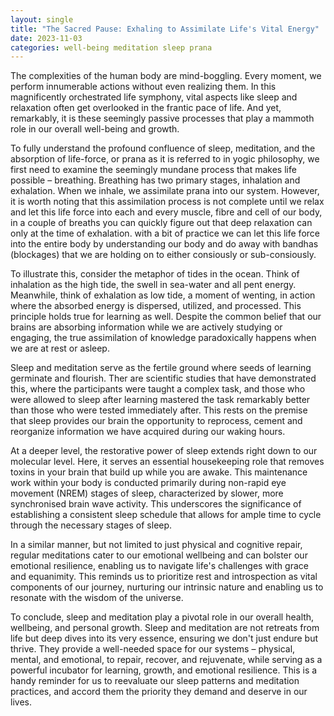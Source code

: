 ```yaml
---
layout: single
title: "The Sacred Pause: Exhaling to Assimilate Life's Vital Energy"
date: 2023-11-03
categories: well-being meditation sleep prana
---
```


The complexities of the human body are mind-boggling. Every moment, we perform innumerable actions without even realizing them. In this magnificently orchestrated life symphony, vital aspects like sleep and relaxation often get overlooked in the frantic pace of life. And yet, remarkably, it is these seemingly passive processes that play a mammoth role in our overall well-being and growth.

To fully understand the profound confluence of sleep, meditation, and the absorption of life-force, or prana as it is referred to in yogic philosophy, we first need to examine the seemingly mundane process that makes life possible – breathing. Breathing has two primary stages, inhalation and exhalation. When we inhale, we assimilate prana into our system. However, it is worth noting that this assimilation process is not complete until we relax and let this life force into each and every muscle, fibre and cell of our body, in a couple of breaths you can quickly figure out that deep relaxation can only  at the time of exhalation. with a bit of practice we can let this life force into the entire body by understanding our body and do away with bandhas (blockages) that we are holding on to either consiously or sub-consiously.

To illustrate this, consider the metaphor of tides in the ocean. Think of inhalation as the high tide, the swell in sea-water and all pent energy. Meanwhile, think of exhalation as low tide, a moment of wenting, in action where the absorbed energy is dispersed, utilized, and processed. This principle holds true for learning as well. Despite the common belief that our brains are absorbing information while we are actively studying or engaging, the true assimilation of knowledge paradoxically happens when we are at rest or asleep.

Sleep and meditation serve as the fertile ground where seeds of learning germinate and flourish. Ther are scientific studies that have demonstrated this, where the participants were taught a complex task, and those who were allowed to sleep after learning mastered the task remarkably better than those who were tested immediately after. This rests on the premise that sleep provides our brain the opportunity to reprocess, cement and reorganize information we have acquired during our waking hours.

At a deeper level, the restorative power of sleep extends right down to our molecular level. Here, it serves an essential housekeeping role that removes toxins in your brain that build up while you are awake. This maintenance work within your body is conducted primarily during non-rapid eye movement (NREM) stages of sleep, characterized by slower, more synchronised brain wave activity. This underscores the significance of establishing a consistent sleep schedule that allows for ample time to cycle through the necessary stages of sleep.

In a similar manner, but not limited to just physical and cognitive repair, regular meditations cater to our emotional wellbeing and can bolster our emotional resilience, enabling us to navigate life's challenges with grace and equanimity. This reminds us to prioritize rest and introspection as vital components of our journey, nurturing our intrinsic nature and enabling us to resonate with the wisdom of the universe.

To conclude, sleep and meditation play a pivotal role in our overall health, wellbeing, and personal growth. Sleep and meditation are not retreats from life but deep dives into its very essence, ensuring we don't just endure but thrive. They provide a well-needed space for our systems – physical, mental, and emotional, to repair, recover, and rejuvenate, while serving as a powerful incubator for learning, growth, and emotional resilience. This is a handy reminder for us to reevaluate our sleep patterns and meditation practices, and accord them the priority they demand and deserve in our lives.
